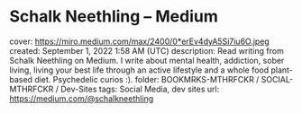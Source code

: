 # Schalk Neethling – Medium

cover: https://miro.medium.com/max/2400/0*erEv4dyA5Si7iu6O.jpeg
created: September 1, 2022 1:58 AM (UTC)
description: Read writing from Schalk Neethling on Medium. I write about mental health, addiction, sober living, living your best life through an active lifestyle and a whole food plant-based diet. Psychedelic curios :).
folder: BOOKMRKS-MTHRFCKR / SOCIAL-MTHRFCKR / Dev-Sites
tags: Social Media, dev sites
url: https://medium.com/@schalkneethling